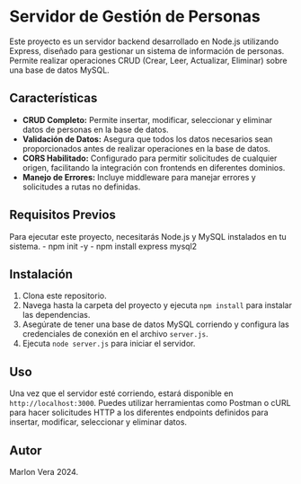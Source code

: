 # Servidor de Gestión de Personas

Este proyecto es un servidor backend desarrollado en Node.js utilizando Express, diseñado para gestionar un sistema de información de personas. Permite realizar operaciones CRUD (Crear, Leer, Actualizar, Eliminar) sobre una base de datos MySQL.


## Características

- **CRUD Completo:** Permite insertar, modificar, seleccionar y eliminar datos de personas en la base de datos.
- **Validación de Datos:** Asegura que todos los datos necesarios sean proporcionados antes de realizar operaciones en la base de datos.
- **CORS Habilitado:** Configurado para permitir solicitudes de cualquier origen, facilitando la integración con frontends en diferentes dominios.
- **Manejo de Errores:** Incluye middleware para manejar errores y solicitudes a rutas no definidas.

## Requisitos Previos

Para ejecutar este proyecto, necesitarás Node.js y MySQL instalados en tu sistema.
        - npm init -y
        - npm install express mysql2

## Instalación

1. Clona este repositorio.
2. Navega hasta la carpeta del proyecto y ejecuta `npm install` para instalar las dependencias.
3. Asegúrate de tener una base de datos MySQL corriendo y configura las credenciales de conexión en el archivo `server.js`.
4. Ejecuta `node server.js` para iniciar el servidor.

## Uso

Una vez que el servidor esté corriendo, estará disponible en `http://localhost:3000`. Puedes utilizar herramientas como Postman o cURL para hacer solicitudes HTTP a los diferentes endpoints definidos para insertar, modificar, seleccionar y eliminar datos.

## Autor

Marlon Vera 2024.